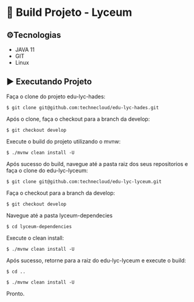 # 📑 Build Projeto - Lyceum


## ⚙️Tecnologias

 - JAVA 11
 - GIT
 - Linux

## ▶️ Executando Projeto

Faça o clone do projeto edu-lyc-hades:
```
$ git clone git@github.com:technecloud/edu-lyc-hades.git
```
Após o clone, faça o checkout para a branch da develop:
```
$ git checkout develop
```
Execute o build do projeto utilizando o mvnw:
```
$ ./mvnw clean install -U
```
Após sucesso do build, navegue até a pasta raiz dos seus repositorios e faça o clone do edu-lyc-lyceum:
```
$ git clone git@github.com:technecloud/edu-lyc-lyceum.git
```
Faça o checkout para a branch da develop:
```
$ git checkout develop
```
Navegue até a pasta lyceum-dependecies
```
$ cd lyceum-dependencies
```
Execute o clean install:
```
$ ./mvnw clean install -U
```
Após sucesso, retorne para a raiz do edu-lyc-lyceum e execute o build:
```
$ cd ..
```
```
$ ./mvnw clean install -U
```
Pronto.
